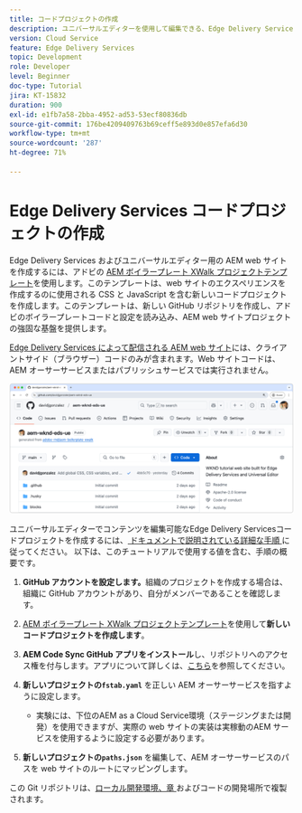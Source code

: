 ```yaml
---
title: コードプロジェクトの作成
description: ユニバーサルエディターを使用して編集できる、Edge Delivery Services のコードプロジェクトを作成します。
version: Cloud Service
feature: Edge Delivery Services
topic: Development
role: Developer
level: Beginner
doc-type: Tutorial
jira: KT-15832
duration: 900
exl-id: e1fb7a58-2bba-4952-ad53-53ecf80836db
source-git-commit: 176be4209409763b69ceff5e893d0e857efa6d30
workflow-type: tm+mt
source-wordcount: '287'
ht-degree: 71%

---
```


# Edge Delivery Services コードプロジェクトの作成

Edge Delivery Services およびユニバーサルエディター用の AEM web サイトを作成するには、アドビの [AEM ボイラープレート XWalk プロジェクトテンプレート](https://github.com/adobe-rnd/aem-boilerplate-xwalk)を使用します。このテンプレートは、web サイトのエクスペリエンスを作成するのに使用される CSS と JavaScript を含む新しいコードプロジェクトを作成します。このテンプレートは、新しい GitHub リポジトリを作成し、アドビのボイラープレートコードと設定を読み込み、AEM web サイトプロジェクトの強固な基盤を提供します。

[Edge Delivery Services によって配信される AEM web サイト](https://experienceleague.adobe.com/ja/docs/experience-manager-learn/sites/edge-delivery-services/overview)には、クライアントサイド（ブラウザー）コードのみが含まれます。Web サイトコードは、AEM オーサーサービスまたはパブリッシュサービスでは実行されません。

![新しい Edge Delivery Services プロジェクト](./assets/1-new-project/new-project.png)

ユニバーサルエディターでコンテンツを編集可能なEdge Delivery Servicesコードプロジェクトを作成するには、[ ドキュメントで説明されている詳細な手順 ](https://experienceleague.adobe.com/ja/docs/experience-manager-cloud-service/content/edge-delivery/wysiwyg-authoring/edge-dev-getting-started#create-github-project) に従ってください。  以下は、このチュートリアルで使用する値を含む、手順の概要です。

1. **GitHub アカウントを設定します。**&#x200B;組織のプロジェクトを作成する場合は、組織に GitHub アカウントがあり、自分がメンバーであることを確認します。
2. [AEM ボイラープレート XWalk プロジェクトテンプレート](https://github.com/adobe-rnd/aem-boilerplate-xwalk)を使用して&#x200B;**新しいコードプロジェクトを作成します**。
3. **AEM Code Sync GitHub アプリをインストール**&#x200B;し、リポジトリへのアクセス権を付与します。アプリについて詳しくは、[こちら](https://github.com/apps/aem-code-sync)を参照してください。
4. **新しいプロジェクトの`fstab.yaml`** を正しい AEM オーサーサービスを指すように設定します。

   * 実験には、下位のAEM as a Cloud Service環境（ステージングまたは開発）を使用できますが、実際の web サイトの実装は実稼動のAEM サービスを使用するように設定する必要があります。

5. **新しいプロジェクトの`paths.json`** を編集して、AEM オーサーサービスのパスを web サイトのルートにマッピングします。

この Git リポジトリは、[ローカル開発環境、章 ](https://experienceleague.adobe.com/en/docs/experience-manager-learn/sites/edge-delivery-services/developing/universal-editor/3-local-development-environment) およびコードの開発場所で複製されます。
